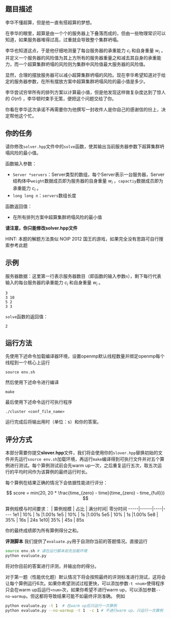 ## 题目描述

李华不懂超算，但是他一直有搭超算的梦想。

在李华的眼里，超算是由一个个的服务器上下叠落而成的，但由一些物理常识可以知道，如果服务器堆得过高，过重就会导致整个集群坍塌。

李华也知道这点，于是他仔细地测量了每台服务器的承重能力 $c_i$ 和自身重量 $w_i$ ，并定义一个服务器的风险值为其上方所有的服务器重量之和减去其自身的承重能力，而一个超算集群坍塌的风险则为集群中风险值最大服务器的风险值。

显然，合理的摆放服务器可以减小超算集群坍塌的风险。现在李华希望知道对于给定的服务器参数，在所有摆放方案中超算集群坍塌风险的最小值是多少。

李华尝试穷举所有的排列方案以计算最小值，但是他发现这样做复杂度达到了惊人的 $O(n!)$ ，李华顿时束手无策，便把这个问题交给了你。

你看在李华这次承诺不再需要你为他撰写一封收件人是你自己的感谢信的份上，决定帮他这个忙。

## 你的任务

请你修改`solver.hpp`文件中的`solve`函数，使其输出当前服务器参数下超算集群坍塌风险的最小值。

函数输入参数：
* `Server *servers`：Server类型的数组，每个Server表示一台服务器，Server结构体中`weight`数据成员即为服务器的自身重量 $w_i$ ，`capactiy`数据成员即为承重能力 $c_i$ 。
* `long long n`：`servers`数组长度 

函数返回值：
* 在所有排列方案中超算集群坍塌风险的最小值


**请注意，你只能修改solver.hpp文件**

HINT: 本题的解题方法类似 NOIP 2012 国王的游戏，如果完全没有思路可自行搜索参考此题

## 示例

服务器数据：这里第一行表示服务器数目（即函数的输入参数`n`），剩下每行代表输入的每台服务器的承重能力 $c_i$ 和自身重量 $w_i$ 。

```
3
3 10
5 2
3 3
```
`solve`函数的返回值：
```
2
```

## 运行方法

先使用下述命令加载编译器环境，设置openmp默认线程数量并绑定openmp每个线程到一个核心上运行
```
source env.sh
```

然后使用下述命令进行编译
```
make
```

最后使用下述命令运行可执行程序
```
./cluster <conf_file_name>
```
运行完成后将输出用时（单位：s）和你的答案。

## 评分方式

本部分需要你提交**slover.hpp**文件，我们将会使用你的`slover.hpp`替换初始的文件并先运行`source env.sh`加载环境，再运行`make`编译得到可执行文件并对五个算例进行测试。每个算例测试前会先warm up一次，之后重复运行五次，取五次运行的平均时间作为该算例的最终运行时长。

每个算例在结果正确的情况下会依据性能进行评分：

$$ score = min(20, 20 * \frac{time_{zero} - time}{time_{zero} - time_{full}}) $$

算例规模与时间要求：
| 算例规模 | 占比 | 满分时间| 零分时间
-----|------|----|----
1e1  | 10% | 1s |1.001s
1e5 | 10% | 1s |1.001s
5e5 | 10% | 1s |1.001s
5e8 | 35% | 16s | 24s
1e10| 35% | 45s | 85s


你的最终成绩即为所有算例得分之和。

**评测脚本**
我们提供了`evaluate.py`用于自测你当前的答题情况。直接运行
``` bash
source env.sh # 请在运行脚本前先加载环境
python evaluate.py
```
将对你目前的答案进行评测，并输出你的得分。

对于第一题（性能优化题）默认情况下将会按照最终的评测标准进行测试，这将会让每个算例运行6次。如果你希望测试过程更快，可以添加参数`-t <num>`使得程序只会在warm up后运行`<num>`次，如果你希望不进行warm up，可以添加参数`--no-warmup`。但这都将导致结果可能不如最终评测准确。
例如
``` bash
python evaluate.py -t 1  # 在warm up后只运行一次算例
python evaluate.py --no-warmup -t 1  -c 1 # 不进行warm up，只运行一次算例
```
